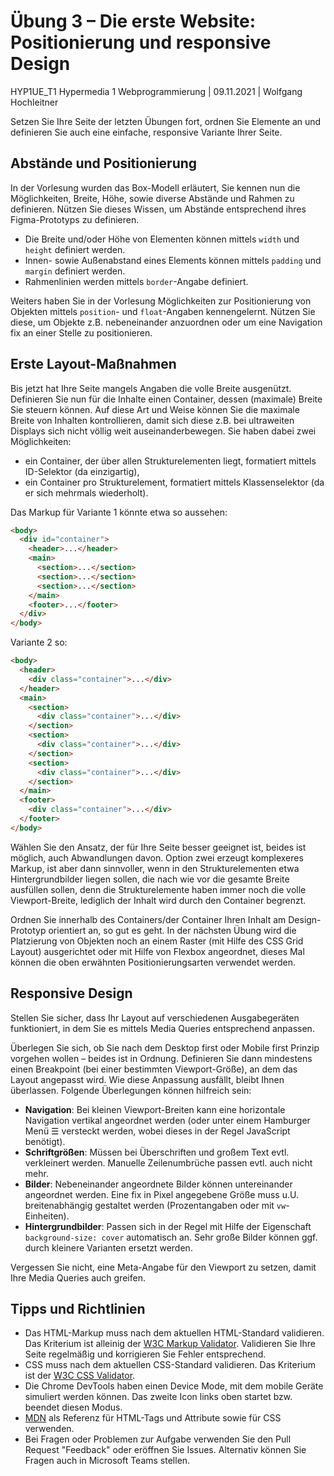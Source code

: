 # Übung 3 – Die erste Website: Positionierung und responsive Design
HYP1UE_T1 Hypermedia 1 Webprogrammierung | 09.11.2021 | Wolfgang Hochleitner

Setzen Sie Ihre Seite der letzten Übungen fort, ordnen Sie Elemente an und definieren Sie auch eine einfache, responsive Variante Ihrer Seite.

## Abstände und Positionierung

In der Vorlesung wurden das Box-Modell erläutert, Sie kennen nun die Möglichkeiten, Breite, Höhe, sowie diverse Abstände und Rahmen zu definieren. Nützen Sie dieses Wissen, um Abstände entsprechend ihres Figma-Prototyps zu definieren.

- Die Breite und/oder Höhe von Elementen können mittels `width` und `height` definiert werden.
- Innen- sowie Außenabstand eines Elements können mittels `padding` und `margin` definiert werden.
- Rahmenlinien werden mittels `border`-Angabe definiert.

Weiters haben Sie in der Vorlesung Möglichkeiten zur Positionierung von Objekten mittels `position`- und `float`-Angaben kennengelernt. Nützen Sie diese, um Objekte z.B. nebeneinander anzuordnen oder um eine Navigation fix an einer Stelle zu positionieren.

## Erste Layout-Maßnahmen

Bis jetzt hat Ihre Seite mangels Angaben die volle Breite ausgenützt. Definieren Sie nun für die Inhalte einen Container, dessen (maximale) Breite Sie steuern können. Auf diese Art und Weise können Sie die maximale Breite von Inhalten kontrollieren, damit sich diese z.B. bei ultraweiten Displays sich nicht völlig weit auseinanderbewegen. Sie haben dabei zwei Möglichkeiten:

- ein Container, der über allen Strukturelementen liegt, formatiert mittels ID-Selektor (da einzigartig),
- ein Container pro Strukturelement, formatiert mittels Klassenselektor (da er sich mehrmals wiederholt).

Das Markup für Variante 1 könnte etwa so aussehen:

```html
<body>
  <div id="container">
    <header>...</header>
    <main>
      <section>...</section>
      <section>...</section>
      <section>...</section>
    </main>
    <footer>...</footer>
  </div>
</body>
```

Variante 2 so:

```html
<body>
  <header>
    <div class="container">...</div>
  </header>
  <main>
    <section>
      <div class="container">...</div>
    </section>
    <section>
      <div class="container">...</div>
    </section>
    <section>
      <div class="container">...</div>
    </section>
  </main>
  <footer>
    <div class="container">...</div>
  </footer>
</body>
```

Wählen Sie den Ansatz, der für Ihre Seite besser geeignet ist, beides ist möglich, auch Abwandlungen davon. Option zwei erzeugt komplexeres Markup, ist aber dann sinnvoller, wenn in den Strukturelementen etwa Hintergrundbilder liegen sollen, die nach wie vor die gesamte Breite ausfüllen sollen, denn die Strukturelemente haben immer noch die volle Viewport-Breite, lediglich der Inhalt wird durch den Container begrenzt.

Ordnen Sie innerhalb des Containers/der Container Ihren Inhalt am Design-Prototyp orientiert an, so gut es geht. In der nächsten Übung wird die Platzierung von Objekten noch an einem Raster (mit Hilfe des CSS Grid Layout) ausgerichtet oder mit Hilfe von Flexbox angeordnet, dieses Mal können die oben erwähnten Positionierungsarten verwendet werden.

## Responsive Design

Stellen Sie sicher, dass Ihr Layout auf verschiedenen Ausgabegeräten funktioniert, in dem Sie es mittels Media Queries entsprechend anpassen.

Überlegen Sie sich, ob Sie nach dem Desktop first oder Mobile first Prinzip vorgehen wollen – beides ist in Ordnung. Definieren Sie dann mindestens einen Breakpoint (bei einer bestimmten Viewport-Größe), an dem das Layout angepasst wird. Wie diese Anpassung ausfällt, bleibt Ihnen überlassen. Folgende Überlegungen können hilfreich sein:

- **Navigation**: Bei kleinen Viewport-Breiten kann eine horizontale Navigation vertikal angeordnet werden (oder unter einem Hamburger Menü ☰ versteckt werden, wobei dieses in der Regel JavaScript benötigt).
- **Schriftgrößen**: Müssen bei Überschriften und großem Text evtl. verkleinert werden. Manuelle Zeilenumbrüche passen evtl. auch nicht mehr.
- **Bilder**: Nebeneinander angeordnete Bilder können untereinander angeordnet werden. Eine fix in Pixel angegebene Größe muss u.U. breitenabhängig gestaltet werden (Prozentangaben oder mit `vw`-Einheiten).
- **Hintergrundbilder**: Passen sich in der Regel mit Hilfe der Eigenschaft `background-size: cover` automatisch an. Sehr große Bilder können ggf. durch kleinere Varianten ersetzt werden.

Vergessen Sie nicht, eine Meta-Angabe für den Viewport zu setzen, damit Ihre Media Queries auch greifen.

## Tipps und Richtlinien

- Das HTML-Markup muss nach dem aktuellen HTML-Standard validieren. Das Kriterium ist alleinig der [W3C Markup Validator](https://validator.w3.org/). Validieren Sie Ihre Seite regelmäßig und korrigieren Sie Fehler entsprechend.
- CSS muss nach dem aktuellen CSS-Standard validieren. Das Kriterium ist der [W3C CSS Validator](https://jigsaw.w3.org/css-validator/).
- Die Chrome DevTools haben einen Device Mode, mit dem mobile Geräte simuliert werden können. Das zweite Icon links oben startet bzw. beendet diesen Modus.
- [MDN](https://developer.mozilla.org/en-US/) als Referenz für HTML-Tags und Attribute sowie für CSS verwenden.
- Bei Fragen oder Problemen zur Aufgabe verwenden Sie den Pull Request "Feedback" oder eröffnen Sie Issues. Alternativ können Sie Fragen auch in Microsoft Teams stellen.

